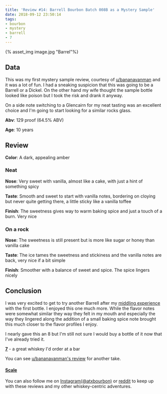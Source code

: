 ```yaml
---
title: 'Review #14: Barrell Bourbon Batch 008B as a Mystery Sample'
date: 2018-09-12 23:50:14
tags: 
- bourbon 
- mystery
- barrell
- 7
---
```


{% asset_img image.jpg "Barrel"%}

## Data
This was my first mystery sample review, courtesy of [u/bananavanman](https://www.reddit.com/user/bananavanman) and it was a lot of fun. I had a sneaking suspicion that this was going to be a Barrell or a Dickel. On the other hand my wife thought the sample bottle looked like poison but I took the  risk and drank it anyway.  

On a side note switching to a Glencairn for my neat tasting was an excellent choice and I'm going to start looking for a similar rocks glass.

**Abv**: 129 proof (64.5% ABV)

**Age**: 10 years

## Review

**Color**: A dark, appealing amber

### Neat

**Nose**: Very sweet with vanilla, almost like a cake, with just a hint of something spicy

**Taste**: Smooth and sweet to start with vanilla notes, bordering on cloying but never quite getting there, a little sticky like a vanilla toffee

**Finish**: The sweetness gives way to warm baking spice and just a touch of a burn. Very nice

### On a rock

**Nose**: The sweetness is still present but is more like sugar or honey than vanilla cake

**Taste**: The ice tames the sweetness and stickiness and the vanilla notes are back, very nice if a bit simple

**Finish**: Smoother with a balance of sweet and spice. The spice lingers nicely

## Conclusion 
I was very excited to get to try another Barrell after my [middling experience](http://atxbourbon.com/2018/09/14/Review-7-Barrell-Bourbon-Single-Barrel-Select/) with the first bottle. I enjoyed this one much more. While the flavor notes were somewhat similar they way they felt in my mouth and especially the way they lingered along the addition of a small baking spice note brought this much closer to the flavor profiles I enjoy.  

I nearly gave this an 8 but I'm still not sure I would buy a bottle of it now that I've already tried it.

[**7**](https://atxbourbon.com/tags/7/) - a great whiskey I'd order at a bar

You can see [u/bananavanman's review](https://www.reddit.com/r/bourbon/comments/8q3jo3/review_050_barrell_bourbon_batch_008b/) for another take.

#### [Scale](http://atxbourbon.com/Scale/)

You can also follow me on [Instagram(@atxbourbon)](https://www.instagram.com/atxbourbon/) or [reddit](https://www.reddit.com/r/scottmotorraddrinks/) to keep up with these reviews and my other whiskey-centric adventures.